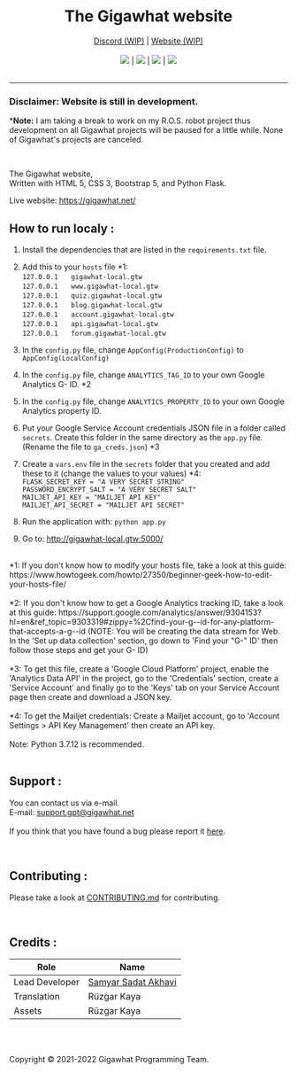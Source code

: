 <h1 align="center">The Gigawhat website</h1>
<p align="center">
  	<a href="https://discord.gg/rMq7GujUZJ">Discord (WIP)</a>
	  |
  	<a href="https://gigawhat.net">Website (WIP)</a>
  	<br>
	<br>
	<a href="https://github.com/Gigawhat-net/Gigawhat-Website/actions/workflows/codeql-analysis.yml"><img src="https://github.com/Gigawhat-net/Gigawhat-Website/actions/workflows/codeql-analysis.yml/badge.svg"></a>
	|
	<a href="https://github.com/Gigawhat-net/Gigawhat-Website/blob/dev/LICENSE"><img src="https://img.shields.io/github/license/Gigawhat-net/Gigawhat-Website?color=blue"></a>
	|
	<a href="https://github.com/Gigawhat-net/Gigawhat-Website/issues"><img src="https://img.shields.io/github/issues/Gigawhat-net/Gigawhat-Website"></a>
	|
	<a href="https://github.com/SamKirkland/FTP-Deploy-Action"><img src="https://img.shields.io/badge/Deployed With-FTP DEPLOY ACTION-%3CCOLOR%3E?style=flat&color=d00000"></a>
	<br><br>
</p>

----
### Disclaimer: Website is still in development.
***Note:** I am taking a break to work on my R.O.S. robot project thus development on all Gigawhat projects will be paused for a little while. None of Gigawhat's projects are canceled.

<br>

The Gigawhat website,<br>
Written with HTML 5, CSS 3, Bootstrap 5, and Python Flask.

Live website: https://gigawhat.net/

## How to run localy :
1. Install the dependencies that are listed in the `requirements.txt` file.
2. Add this to your `hosts` file *1:<br>
	`127.0.0.1` &nbsp;&nbsp;&nbsp;&nbsp; `gigawhat-local.gtw`<br>
	`127.0.0.1` &nbsp;&nbsp;&nbsp;&nbsp; `www.gigawhat-local.gtw`<br>
	`127.0.0.1` &nbsp;&nbsp;&nbsp;&nbsp; `quiz.gigawhat-local.gtw`<br>
	`127.0.0.1` &nbsp;&nbsp;&nbsp;&nbsp; `blog.gigawhat-local.gtw`<br>
	`127.0.0.1` &nbsp;&nbsp;&nbsp;&nbsp; `account.gigawhat-local.gtw`<br>
	`127.0.0.1` &nbsp;&nbsp;&nbsp;&nbsp; `api.gigawhat-local.gtw`<br>
	`127.0.0.1` &nbsp;&nbsp;&nbsp;&nbsp; `forum.gigawhat-local.gtw`
	
3. In the `config.py` file, change `AppConfig(ProductionConfig)` to `AppConfig(LocalConfig)`
4. In the `config.py` file, change `ANALYTICS_TAG_ID` to your own Google Analytics G- ID. *2
5. In the `config.py` file, change `ANALYTICS_PROPERTY_ID` to your own Google Analytics property ID.
6. Put your Google Service Account credentials JSON file in a folder called `secrets`. Create this folder in the same directory as the `app.py` file. (Rename the file to `ga_creds.json`) *3
7. Create a `vars.env` file in the `secrets` folder that you created and add these to it (change the values to your values) *4:<br>
	`FLASK_SECRET_KEY = "A VERY SECRET STRING"`<br>
	`PASSWORD_ENCRYPT_SALT = "A VERY SECRET SALT"`<br>
	`MAILJET_API_KEY = "MAILJET API KEY"`<br>
	`MAILJET_API_SECRET = "MAILJET API SECRET"`<br>

8. Run the application with: `python app.py`
9. Go to: http://gigawhat-local.gtw:5000/


<br>
*1: If you don't know how to modify your hosts file, take a look at this guide: https://www.howtogeek.com/howto/27350/beginner-geek-how-to-edit-your-hosts-file/<br>
<br>
*2: If you don't know how to get a Google Analytics tracking ID, take a look at this guide: https://support.google.com/analytics/answer/9304153?hl=en&ref_topic=9303319#zippy=%2Cfind-your-g--id-for-any-platform-that-accepts-a-g--id (NOTE: You will be creating the data stream for Web. In the 'Set up data collection' section, go down to 'Find your "G-" ID' then follow those steps and get your G- ID)<br>
<br>
*3: To get this file, create a 'Google Cloud Platform' project, enable the 'Analytics Data API' in the project, go to the 'Credentials' section, create a 'Service Account' and finally go to the 'Keys' tab on your Service Account page then create and download a JSON key.<br>
<br>
*4: To get the Mailjet credentials: Create a Mailjet account, go to 'Account Settings > API Key Management' then create an API key.<br>
<br>
Note: Python 3.7.12 is recommended.<br>
<br>

## Support :
You can contact us via e-mail.<br>
E-mail: support.gpt@gigawhat.net
<br>
<br>
If you think that you have found a bug please report it <a href="https://github.com/Gigawhat-net/Gigawhat-Website/issues">here</a>.

<br>

## Contributing :

Please take a look at <a href="https://github.com/Gigawhat-net/Gigawhat-Website/blob/dev/CONTRIBUTING.md">CONTRIBUTING.md</a> for contributing.

<br>

## Credits :

| Role           | Name                                                             |
| -------------- | ---------------------------------------------------------------- |
| Lead Developer | <a href="https://github.com/samyarsadat">Samyar Sadat Akhavi</a> |
| Translation    | Rüzgar Kaya                                                      |
| Assets         | Rüzgar Kaya                                                      |

<br>
<br>

Copyright © 2021-2022 Gigawhat Programming Team.


